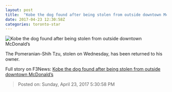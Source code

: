 ```yaml
---
layout: post
title:  "Kobe the dog found after being stolen from outside downtown McDonald’s"
date: 2017-04-23 12:30:58Z
categories: toronto-star
---
```


![Kobe the dog found after being stolen from outside downtown McDonald’s](https://www.thestar.com/content/dam/thestar/news/gta/2017/04/23/kobe-the-dog-found-after-being-stolen-from-outside-downtown-mcdonalds/ci-stolendog222.jpg)

The Pomeranian-Shih Tzu, stolen on Wednesday, has been returned to his owner.


Full story on F3News: [Kobe the dog found after being stolen from outside downtown McDonald’s](http://www.f3nws.com/n/rKFYfF)

> Posted on: Sunday, April 23, 2017 5:30:58 PM
